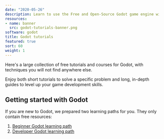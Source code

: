 ```yaml
---
date: "2020-05-26"
description: Learn to use the Free and Open-Source Godot game engine with short tutorials.
resources:
- name: banner
  src: godot-tutorials-banner.png
software: godot
title: Godot tutorials
featured: true
sort: 60
weight: 1
---
```


Here's a large collection of free tutorials and courses for Godot, with techniques you will not find anywhere else.

Enjoy both short tutorials to solve a specific problem and long, in-depth guides to level up your game development skills.

## Getting started with Godot

If you are new to Godot, we prepared two learning paths for you. They only contain free resources:

1. [Beginner Godot learning path](/tutorial/godot/learning-paths/beginner/)
1. [Developer Godot learning path](/tutorial/godot/learning-paths/developer/)
